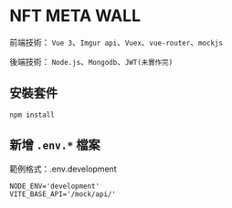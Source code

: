 # NFT META WALL

前端技術： `Vue 3`、`Imgur api`、`Vuex`、`vue-router`、`mockjs`

後端技術： `Node.js`、`Mongodb`、`JWT(未實作完)`

## 安裝套件

```bash=
npm install
```

## 新增 `.env.*` 檔案

範例格式：.env.development

```
NODE_ENV='development'
VITE_BASE_API='/mock/api/'
```
